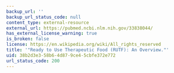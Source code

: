 ```yaml
---
backup_url: ''
backup_url_status_code: null
content_type: external-resource
external_url: https://pubmed.ncbi.nlm.nih.gov/33838044/
has_external_license_warning: true
is_broken: false
license: https://en.wikipedia.org/wiki/All_rights_reserved
title: '"Ready to Use Therapeutic Food (RUTF): An Overview."'
uid: 38b2d3e3-58b6-4d87-9ce4-5cbfe372e772
url_status_code: 200
---
```

